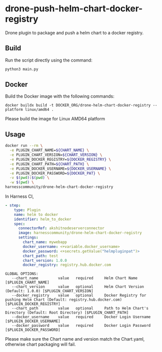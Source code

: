 # drone-push-helm-chart-docker-registry

Drone plugin to package and push a helm chart to a docker registry.

## Build

Run the script directly using the command:

```python
python3 main.py
```

## Docker

Build the Docker image with the following commands:

```
docker buildx build -t DOCKER_ORG/drone-helm-chart-docker-registry --platform linux/amd64 .
```

Please build the image for Linux AMD64 platform

## Usage

```bash
docker run --rm \
  -e PLUGIN_CHART_NAME=${CHART_NAME} \
  -e PLUGIN_CHART_VERSION=${CHART_VERSION} \
  -e PLUGIN_DOCKER_REGISTRY=${DOCKER_REGISTRY} \
  -e PLUGIN_CHART_PATH=${CHART_PATH} \
  -e PLUGIN_DOCKER_USERNAME=${DOCKER_USERNAME} \
  -e PLUGIN_DOCKER_PASSWORD=${DOCKER_PAT} \
  -v $(pwd):$(pwd) \
  -w $(pwd) \
harnesscommunity/drone-helm-chart-docker-registry
```

In Harness CI,

```yaml
- step:
    type: Plugin
    name: helm to docker
    identifier: helm_to_docker
    spec:
      connectorRef: akshitnodeserverconnector
      image: harnesscommunity/drone-helm-chart-docker-registry
      settings:
        chart_name: mywebapp
        docker_username: <+variable.docker_username>
        docker_password: <+secrets.getValue("helmpluginpat")>
        chart_path: test
        chart_version: 1.0.0
        docker_registry: registry.hub.docker.com
```

```
GLOBAL OPTIONS:
   --chart_name         value   required     Helm Chart Name [$PLUGIN_CHART_NAME]
   --chart_version      value   optional     Helm Chart Version (Default: 1.0.0) [$PLUGIN_CHART_VERSION]
   --docker_registry    value   optional     Docker Registry for pushing Helm Chart (Default: registry.hub.docker.com) [$PLUGIN_DOCKER_REGISTRY]
   --chart_path         value   optional     Path to Helm Chart's Directory (Default: Root Directory) [$PLUGIN_CHART_PATH]
   --docker_username    value   required     Docker Login Username [$PLUGIN_DOCKER_USERNAME]
   --docker_password    value   required     Docker Login Password [$PLUGIN_DOCKER_PASSWORD]
```

Please make sure the Chart name and version match the Chart.yaml, otherwise chart packaging will fail.
